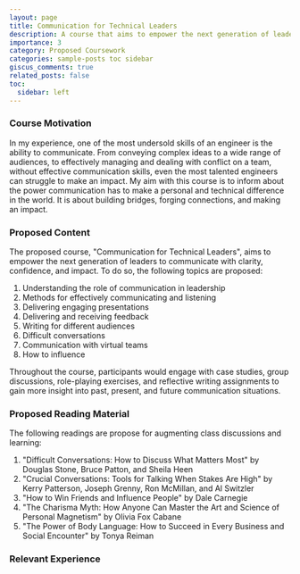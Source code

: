 ```yaml
---
layout: page
title: Communication for Technical Leaders
description: A course that aims to empower the next generation of leaders to communicate with clarity, confidence, and impact.
importance: 3
category: Proposed Coursework
categories: sample-posts toc sidebar
giscus_comments: true
related_posts: false
toc:
  sidebar: left
---
```


### Course Motivation

In my experience, one of the most undersold skills of an engineer is the ability to communicate. From conveying complex ideas to a wide range of audiences, to effectively managing and dealing with conflict on a team, without effective communication skills, even the most talented engineers can struggle to make an impact. My aim with this course is to inform about the power communication has to make a personal and technical difference in the world. It is about building bridges, forging connections, and making an impact. 

### Proposed Content

The proposed course, "Communication for Technical Leaders", aims to empower the next generation of leaders to communicate with clarity, confidence, and impact. To do so, the following topics are proposed:
1. Understanding the role of communication in leadership
2. Methods for effectively communicating and listening
3. Delivering engaging presentations
4. Delivering and receiving feedback
5. Writing for different audiences
6. Difficult conversations
7. Communication with virtual teams
8. How to influence

Throughout the course, participants would engage with case studies, group discussions, role-playing exercises, and reflective writing assignments to gain more insight into past, present, and future communication situations. 

### Proposed Reading Material

The following readings are propose for augmenting class discussions and learning: 
1. "Difficult Conversations: How to Discuss What Matters Most" by Douglas Stone, Bruce Patton, and Sheila Heen
2. "Crucial Conversations: Tools for Talking When Stakes Are High" by Kerry Patterson, Joseph Grenny, Ron McMillan, and Al Switzler
3. "How to Win Friends and Influence People" by Dale Carnegie
4. "The Charisma Myth: How Anyone Can Master the Art and Science of Personal Magnetism" by Olivia Fox Cabane
5. "The Power of Body Language: How to Succeed in Every Business and Social Encounter" by Tonya Reiman

### Relevant Experience

